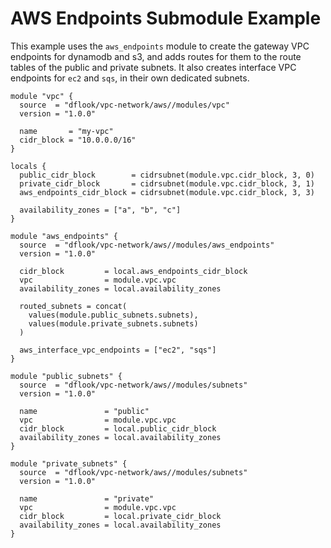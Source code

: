 # AWS Endpoints Submodule Example

This example uses the `aws_endpoints` module to create the gateway VPC endpoints for dynamodb and s3, and adds routes for them to the route tables of the public and private subnets.
It also creates interface VPC endpoints for `ec2` and `sqs`, in their own dedicated subnets.

<!-- begin example main.tf -->
```hcl
module "vpc" {
  source  = "dflook/vpc-network/aws//modules/vpc"
  version = "1.0.0"

  name       = "my-vpc"
  cidr_block = "10.0.0.0/16"
}

locals {
  public_cidr_block        = cidrsubnet(module.vpc.cidr_block, 3, 0)
  private_cidr_block       = cidrsubnet(module.vpc.cidr_block, 3, 1)
  aws_endpoints_cidr_block = cidrsubnet(module.vpc.cidr_block, 3, 3)

  availability_zones = ["a", "b", "c"]
}

module "aws_endpoints" {
  source  = "dflook/vpc-network/aws//modules/aws_endpoints"
  version = "1.0.0"

  cidr_block         = local.aws_endpoints_cidr_block
  vpc                = module.vpc.vpc
  availability_zones = local.availability_zones

  routed_subnets = concat(
    values(module.public_subnets.subnets),
    values(module.private_subnets.subnets)
  )

  aws_interface_vpc_endpoints = ["ec2", "sqs"]
}

module "public_subnets" {
  source  = "dflook/vpc-network/aws//modules/subnets"
  version = "1.0.0"

  name               = "public"
  vpc                = module.vpc.vpc
  cidr_block         = local.public_cidr_block
  availability_zones = local.availability_zones
}

module "private_subnets" {
  source  = "dflook/vpc-network/aws//modules/subnets"
  version = "1.0.0"

  name               = "private"
  vpc                = module.vpc.vpc
  cidr_block         = local.private_cidr_block
  availability_zones = local.availability_zones
}
```
<!-- end example -->
